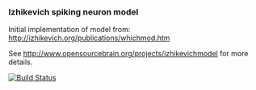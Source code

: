 ### Izhikevich spiking neuron model

Initial implementation of model from: http://izhikevich.org/publications/whichmod.htm

See http://www.opensourcebrain.org/projects/izhikevichmodel for more details.

[![Build Status](https://travis-ci.org/OpenSourceBrain/IzhikevichModel.svg?branch=master)](https://travis-ci.org/OpenSourceBrain/IzhikevichModel)



